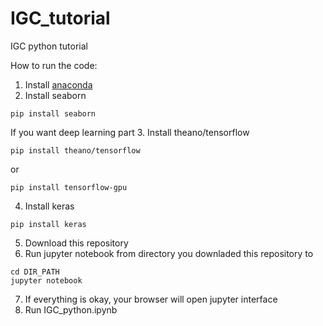 # IGC_tutorial
IGC python tutorial

How to run the code:
1. Install [anaconda](https://www.continuum.io/downloads)
2. Install seaborn
```
pip install seaborn
```
If you want deep learning part
3. Install theano/tensorflow
```
pip install theano/tensorflow
```
or
```
pip install tensorflow-gpu
```
4. Install keras
```
pip install keras
```
5. Download this repository
6. Run jupyter notebook from directory you downladed this repository to
```
cd DIR_PATH
jupyter notebook
```
7. If everything is okay, your browser will open jupyter interface
8. Run IGC_python.ipynb
